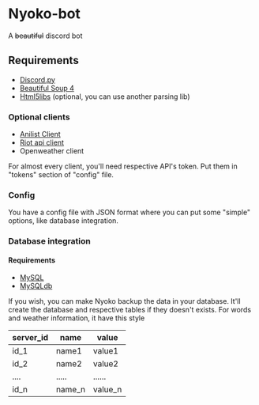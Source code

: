 # Nyoko-bot
A ~~beautiful~~ discord bot

## Requirements
- [Discord.py](https://github.com/Rapptz/discord.py)
- [Beautiful Soup 4](https://www.crummy.com/software/BeautifulSoup/)
- [Html5libs](https://github.com/html5lib/html5lib-python) (optional, you can use another parsing lib)

### Optional clients
- [Anilist Client](https://github.com/noisypixy/python-anilist)
- [Riot api client](https://github.com/Aztic/riot-api-client)
- Openweather client

For almost every client, you'll need respective API's token. Put them in "tokens" section of "config" file.


### Config
  You have a config file with JSON format where you can put some "simple" options, like database integration.
  
### Database integration
  #### Requirements
  - [MySQL](https://www.mysql.com/)
  - [MySQLdb](https://sourceforge.net/projects/mysql-python/)
  
  If you wish, you can make Nyoko backup the data in your database. It'll create the database and respective tables if they doesn't exists.
For words and weather information, it have this style

| server_id | name | value |
|-----------| ------| -------|
|   id_1    |name1 |value1 |
|   id_2    | name2 | value2 |
|   ....    | ..... | ...... |
|   id_n    | name_n | value_n |


